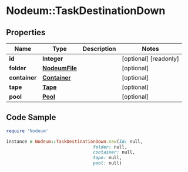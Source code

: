 # Nodeum::TaskDestinationDown

## Properties

Name | Type | Description | Notes
------------ | ------------- | ------------- | -------------
**id** | **Integer** |  | [optional] [readonly] 
**folder** | [**NodeumFile**](NodeumFile.md) |  | [optional] 
**container** | [**Container**](Container.md) |  | [optional] 
**tape** | [**Tape**](Tape.md) |  | [optional] 
**pool** | [**Pool**](Pool.md) |  | [optional] 

## Code Sample

```ruby
require 'Nodeum'

instance = Nodeum::TaskDestinationDown.new(id: null,
                                 folder: null,
                                 container: null,
                                 tape: null,
                                 pool: null)
```


